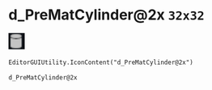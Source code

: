 # d_PreMatCylinder@2x `32x32`
<img src="/img/d_PreMatCylinder.png" width=32 height=32>

``` CSharp
EditorGUIUtility.IconContent("d_PreMatCylinder@2x")
```
```
d_PreMatCylinder@2x
```
